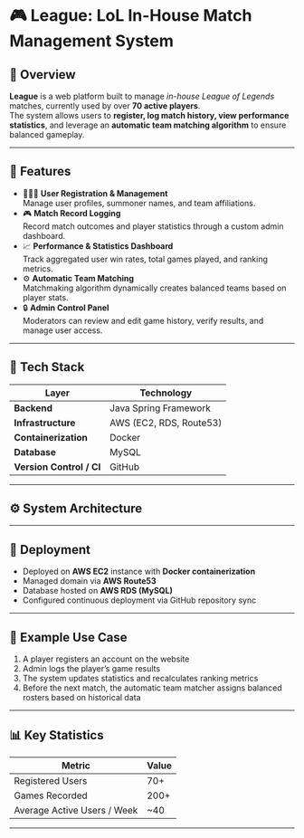 # 🎮 League: LoL In-House Match Management System

## 📘 Overview
**League** is a web platform built to manage *in-house League of Legends* matches, currently used by over **70 active players**.  
The system allows users to **register, log match history, view performance statistics**, and leverage an **automatic team matching algorithm** to ensure balanced gameplay.

---

## 🧩 Features
- 🧑‍🤝‍🧑 **User Registration & Management**  
  Manage user profiles, summoner names, and team affiliations.
- 🎮 **Match Record Logging**  
  Record match outcomes and player statistics through a custom admin dashboard.
- 📈 **Performance & Statistics Dashboard**  
  Track aggregated user win rates, total games played, and ranking metrics.
- ⚙️ **Automatic Team Matching**  
  Matchmaking algorithm dynamically creates balanced teams based on player stats.
- 🔒 **Admin Control Panel**  
  Moderators can review and edit game history, verify results, and manage user access.

---

## 🧱 Tech Stack
| Layer | Technology |
|--------|-------------|
| **Backend** | Java Spring Framework |
| **Infrastructure** | AWS (EC2, RDS, Route53) |
| **Containerization** | Docker |
| **Database** | MySQL |
| **Version Control / CI** | GitHub |

---

## ⚙️ System Architecture

---

## 🚀 Deployment
- Deployed on **AWS EC2** instance with **Docker containerization**
- Managed domain via **AWS Route53**
- Database hosted on **AWS RDS (MySQL)**  
- Configured continuous deployment via GitHub repository sync

---

## 🧮 Example Use Case
1. A player registers an account on the website  
2. Admin logs the player’s game results  
3. The system updates statistics and recalculates ranking metrics  
4. Before the next match, the automatic team matcher assigns balanced rosters based on historical data

---

## 📊 Key Statistics
| Metric | Value |
|---------|--------|
| Registered Users | 70+ |
| Games Recorded | 200+ |
| Average Active Users / Week | ~40 |

---
